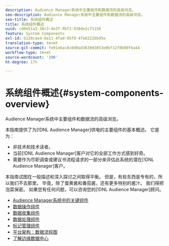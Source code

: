 ```yaml
---
description: Audience Manager系统中主要组件和数据流的高级浏览。
seo-description: Audience Manager系统中主要组件和数据流的高级浏览。
seo-title: 系统组件概述
title: 系统组件概述
uuid: cd0e51a3-38c3-4e3f-9bf1-938de2c71156
feature: System Components
exl-id: b128cae4-8a11-4fad-95f8-4fe6222bb95e
translation-type: tm+mt
source-git-commit: fe01ebac8c0d0ad3630d3853e0bf32f0b00f6a44
workflow-type: tm+mt
source-wordcount: '190'
ht-degree: 17%

---
```


# 系统组件概述{#system-components-overview}

Audience Manager系统中主要组件和数据流的高级浏览。

<!-- 

c_compintro.xml

 -->

本指南提供了为[!DNL Audience Manager]供电的主要组件的基本概述。 它是为：

* 非技术和技术读者。
* 当前[!DNL Audience Manager]客户对它的全部工作方式感到好奇。
* 需要作为尽职调查或建议书流程请求的一部分来评估此系统的潜在[!DNL Audience Manager]客户。

本指南试图在一般描述和深入探讨之间取得平衡。 但是，有些东西是专有的，所以我们不去那里。 毕竟，除了蛋黄酱和番茄酱，还有更多特别的酱汁。 我们得把泡菜保密。 如果您有任何问题，可以咨询您的[!DNL Audience Manager]顾问。

* [Audience Manager系统中的关键组件](/help/using/reference/system-components/components-stack.md)
* [数据操作组件](/help/using/reference/system-components/components-data-action.md)
* [数据收集组件](/help/using/reference/system-components/components-data-collection.md)
* [数据处理组件](/help/using/reference/system-components/components-data-processing.md)
* [标记管理组件](/help/using/reference/system-components/components-tag-management.md)
* [平台架构：数据流程图](/help/using/reference/system-components/components-platform-architecture.md)
* [了解边缘数据中心](/help/using/reference/system-components/components-edge.md)

